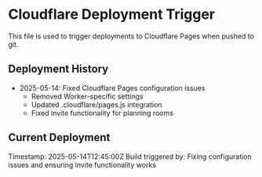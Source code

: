 # Cloudflare Deployment Trigger

This file is used to trigger deployments to Cloudflare Pages when pushed to git.

## Deployment History

- 2025-05-14: Fixed Cloudflare Pages configuration issues
  - Removed Worker-specific settings
  - Updated .cloudflare/pages.js integration
  - Fixed invite functionality for planning rooms

## Current Deployment

Timestamp: 2025-05-14T12:45:00Z
Build triggered by: Fixing configuration issues and ensuring invite functionality works 